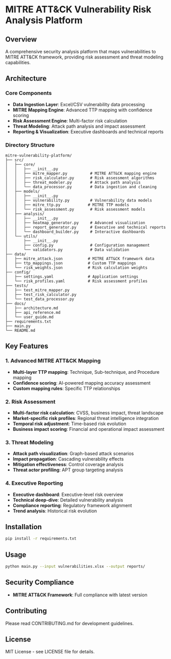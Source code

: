 # MITRE ATT&CK Vulnerability Risk Analysis Platform

## Overview
A comprehensive security analysis platform that maps vulnerabilities to MITRE ATT&CK framework, providing risk assessment and threat modeling capabilities.

## Architecture

### Core Components
- **Data Ingestion Layer**: Excel/CSV vulnerability data processing
- **MITRE Mapping Engine**: Advanced TTP mapping with confidence scoring
- **Risk Assessment Engine**: Multi-factor risk calculation
- **Threat Modeling**: Attack path analysis and impact assessment
- **Reporting & Visualization**: Executive dashboards and technical reports

### Directory Structure
```
mitre-vulnerability-platform/
├── src/
│   ├── core/
│   │   ├── __init__.py
│   │   ├── mitre_mapper.py          # MITRE ATT&CK mapping engine
│   │   ├── risk_calculator.py       # Risk assessment algorithms
│   │   ├── threat_modeler.py        # Attack path analysis
│   │   └── data_processor.py        # Data ingestion and cleaning
│   ├── models/
│   │   ├── __init__.py
│   │   ├── vulnerability.py         # Vulnerability data models
│   │   ├── mitre_ttp.py            # MITRE TTP models
│   │   └── risk_assessment.py       # Risk assessment models
│   ├── analysis/
│   │   ├── __init__.py
│   │   ├── heatmap_generator.py     # Advanced visualization
│   │   ├── report_generator.py      # Executive and technical reports
│   │   └── dashboard_builder.py     # Interactive dashboards
│   └── utils/
│       ├── __init__.py
│       ├── config.py                # Configuration management
│       └── validators.py            # Data validation
├── data/
│   ├── mitre_attack.json           # MITRE ATT&CK framework data
│   ├── ttp_mappings.json           # Custom TTP mappings
│   └── risk_weights.json           # Risk calculation weights
├── config/
│   ├── settings.yaml               # Application settings
│   └── risk_profiles.yaml          # Risk assessment profiles
├── tests/
│   ├── test_mitre_mapper.py
│   ├── test_risk_calculator.py
│   └── test_data_processor.py
├── docs/
│   ├── architecture.md
│   ├── api_reference.md
│   └── user_guide.md
├── requirements.txt
├── main.py
└── README.md
```

## Key Features

### 1. Advanced MITRE ATT&CK Mapping
- **Multi-layer TTP mapping**: Technique, Sub-technique, and Procedure mapping
- **Confidence scoring**: AI-powered mapping accuracy assessment
- **Custom mapping rules**: Specific TTP relationships
  
### 2. Risk Assessment
- **Multi-factor risk calculation**: CVSS, business impact, threat landscape
- **Market-specific risk profiles**: Regional threat intelligence integration
- **Temporal risk adjustment**: Time-based risk evolution
- **Business impact scoring**: Financial and operational impact assessment

### 3. Threat Modeling
- **Attack path visualization**: Graph-based attack scenarios
- **Impact propagation**: Cascading vulnerability effects
- **Mitigation effectiveness**: Control coverage analysis
- **Threat actor profiling**: APT group targeting analysis

### 4. Executive Reporting
- **Executive dashboard**: Executive-level risk overview
- **Technical deep-dive**: Detailed vulnerability analysis
- **Compliance reporting**: Regulatory framework alignment
- **Trend analysis**: Historical risk evolution

## Installation

```bash
pip install -r requirements.txt
```

## Usage

```bash
python main.py --input vulnerabilities.xlsx --output reports/
```

## Security Compliance

- **MITRE ATT&CK Framework**: Full compliance with latest version

## Contributing

Please read CONTRIBUTING.md for development guidelines.

## License

MIT License - see LICENSE file for details.
